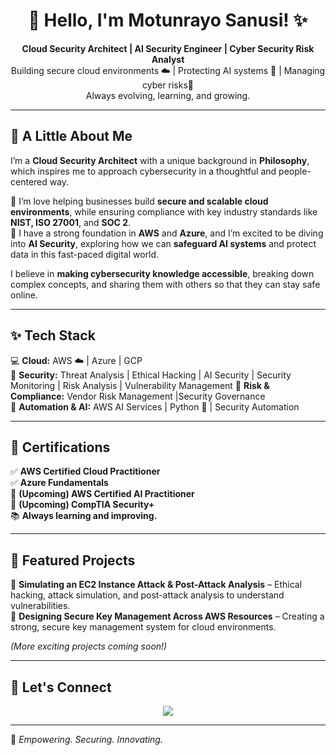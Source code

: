 <h1 align="center">🌸 Hello, I'm Motunrayo Sanusi! ✨</h1>

<p align="center">
  <strong>Cloud Security Architect | AI Security Engineer | Cyber Security Risk Analyst</strong>  
  <br>Building secure cloud environments ☁️ | Protecting AI systems 🤖 | Managing cyber risks💖  
  <br>Always evolving, learning, and growing.  
</p>

---

<h2>💖 A Little About Me</h2>  

I’m a **Cloud Security Architect** with a unique background in **Philosophy**, which inspires me to approach cybersecurity in a thoughtful and people-centered way.  

🌸 I’m love helping businesses build **secure and scalable cloud environments**, while ensuring compliance with key industry standards like **NIST, ISO 27001**, and **SOC 2**.  
🌸 I have a strong foundation in **AWS** and **Azure**, and I’m excited to be diving into **AI Security**, exploring how we can **safeguard AI systems** and protect data in this fast-paced digital world.  

I believe in **making cybersecurity knowledge accessible**, breaking down complex concepts, and sharing them with others so that they can stay safe online.  

---

<h2>✨ Tech Stack</h2>  

💻 **Cloud:** AWS ☁️ | Azure | GCP  
🔐 **Security:** Threat Analysis | Ethical Hacking | AI Security | Security Monitoring | Risk Analysis | Vulnerability Management 
📜 **Risk & Compliance:** Vendor Risk Management |Security Governance  
🤖 **Automation & AI:** AWS AI Services | Python 🐍 | Security Automation  

---

<h2>📜 Certifications</h2>  

✅ **AWS Certified Cloud Practitioner**  
✅ **Azure Fundamentals**  
🎯 **(Upcoming) AWS Certified AI Practitioner**  
🎯 **(Upcoming) CompTIA Security+**  
📚 **Always learning and improving.**  

---

<h2>💫 Featured Projects</h2>  

🔹 **Simulating an EC2 Instance Attack & Post-Attack Analysis** – Ethical hacking, attack simulation, and post-attack analysis to understand vulnerabilities.  
🔹 **Designing Secure Key Management Across AWS Resources** – Creating a strong, secure key management system for cloud environments.  

*(More exciting projects coming soon!)*  

---

<h2>🌸 Let's Connect</h2>  

<p align="center">
  <a href="https://www.linkedin.com/in/motunrayo3156" target="_blank">
    <img src="https://img.shields.io/badge/LinkedIn-0077B5?style=for-the-badge&logo=linkedin&logoColor=white" />
  </a>
</p>

---

💖 *Empowering. Securing. Innovating.*  

